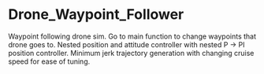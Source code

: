 # Drone_Waypoint_Follower
Waypoint following drone sim. Go to main function to change waypoints that drone goes to. Nested position and attitude controller with nested P -> PI position controller. Minimum jerk trajectory generation with changing cruise speed for ease of tuning.
